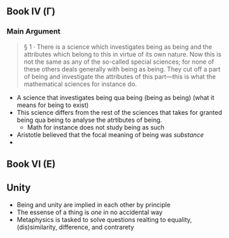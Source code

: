 
## Book IV (Γ)
### Main Argument 

> § 1 · There is a science which investigates being as being and the attributes which belong to this in virtue of its own nature. Now this is not the same as any of the so-called special sciences; for none of these others deals generally with being as being. They cut off a part of being and investigate the attributes of this part—this is what the mathematical sciences for instance do.

- A science that investigates being qua being (being as being) (what it means for being to exist)
- This science differs from the rest of the sciences that takes for granted being qua being to analyse the atrtibutes of being. 
	- Math for instance does not study being as such 
- Aristotle believed that the focal meaning of being was *substance*
- 
## Book VI (E)

## Unity
- Being and unity are implied in each other by principle 
- The essense of a thing is *one* in no accidental way 
- Metaphysics is tasked to solve questions realting to equality, (dis)similarity, difference, and contrarety 